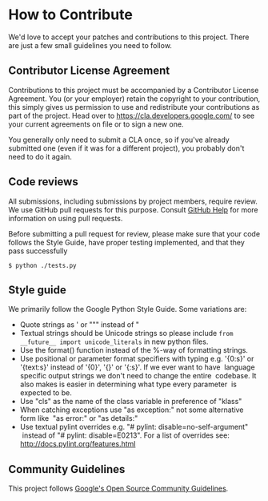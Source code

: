 # How to Contribute

We'd love to accept your patches and contributions to this project. There are
just a few small guidelines you need to follow.

## Contributor License Agreement

Contributions to this project must be accompanied by a Contributor License
Agreement. You (or your employer) retain the copyright to your contribution,
this simply gives us permission to use and redistribute your contributions as
part of the project. Head over to <https://cla.developers.google.com/> to see
your current agreements on file or to sign a new one.

You generally only need to submit a CLA once, so if you've already submitted one
(even if it was for a different project), you probably don't need to do it
again.

## Code reviews

All submissions, including submissions by project members, require review. We
use GitHub pull requests for this purpose. Consult
[GitHub Help](https://help.github.com/articles/about-pull-requests/) for more
information on using pull requests.

Before submitting a pull request for review, please make sure that your code
follows the Style Guide, have proper testing implemented, and that they pass
successfully

```
$ python ./tests.py
```

## Style guide

We primarily follow the Google Python Style Guide. Some variations are:

* Quote strings as ' or """ instead of "
* Textual strings should be Unicode strings so please include
`from __future__ import unicode_literals` in new python files.
* Use the format() function instead of the %-way of formatting strings.
* Use positional or parameter format specifiers with typing e.g. '{0:s}' or
  '{text:s}' instead of '{0}', '{}' or '{:s}'. If we ever want to have
  language specific output strings we don't need to change the entire
  codebase. It also makes is easier in determining what type every parameter
  is expected to be.
* Use "cls" as the name of the class variable in preference of "klass"
* When catching exceptions use "as exception:" not some alternative form like
  "as error:" or "as details:"
* Use textual pylint overrides e.g. "# pylint: disable=no-self-argument"
  instead of "# pylint: disable=E0213". For a list of overrides see:
  http://docs.pylint.org/features.html

## Community Guidelines

This project follows [Google's Open Source Community
Guidelines](https://opensource.google.com/conduct/).
